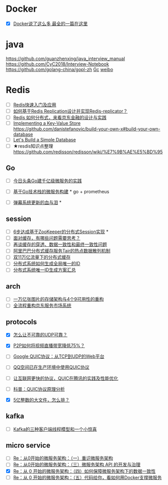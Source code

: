 # Docker
- [x] [Docker说了这么多 最全的一篇在这里](http://www.sohu.com/a/201679269_464005)

# java
https://github.com/guanzhenxing/java_interview_manual
https://github.com/CyC2018/Interview-Notebook
https://github.com/golang-china/gopl-zh
[Gc](https://github.com/GoldenLiang/GCAlgorithms)
[weibo](https://github.com/CyC2018/MBlog)
# Redis
- [ ] [Redis快速入门及应用](http://www.infoq.com/cn/articles/architecture-practice-01-redis)
- [ ] [如何基于Redis Replication设计并实现Redis-replicator？](http://www.infoq.com/cn/articles/Redis-Replication-Redis-replicator)
- [ ] [Redis 如何分布式，来看京东金融的设计与实践](http://www.infoq.com/cn/articles/jingdong-redis-practice)
- [ ] [Implementing a Key-Value Store](http://codecapsule.com/2012/11/07/ikvs-implementing-a-key-value-store-table-of-contents/) https://github.com/danistefanovic/build-your-own-x#build-your-own-database
- [ ] [Let's Build a Simple Database](https://cstack.github.io/db_tutorial/)
- [ ] ★resdis知识点整理 https://github.com/redisson/redisson/wiki/%E7%9B%AE%E5%BD%95

## Go
- [ ] [今日头条Go建千亿级微服务的实践](http://36kr.com/p/5073181.html)
- [ ] [基于Go技术栈的微服务构建](http://blog.ucloud.cn/archives/2788) * go + prometheus
- [ ] [弹幕系统更新的血与泪](http://www.sohu.com/a/211683146_99967772) *


## session
- [ ] [6步达成基于ZooKeeper的分布式Session实现](http://www.sohu.com/a/205996151_464005) *
- [ ] [面对缓存，有哪些问题需要思考？](http://www.sohu.com/a/194722412_467759)
- [ ] [再谈缓存的穿透、数据一致性和最终一致性问题](http://www.sohu.com/a/216753908_467759)
- [ ] [阿里巴巴分布式缓存服务Tair的热点数据散列机制](https://baijiahao.baidu.com/s?id=1587385646735280009&wfr=spider&for=pc)
- [ ] [双11万亿流量下的分布式缓存](https://yq.aliyun.com/articles/290865)
- [ ] [分布式系统如何生成全局唯一的ID](http://blog.csdn.net/firstblood1/article/details/51924824)
- [ ] [分布式系统唯一ID生成方案汇总](https://www.cnblogs.com/haoxinyue/p/5208136.html?utm_source=tuicool&utm_medium=referral)
 
## arch
- [ ] [一万亿张图片的存储架构与4个9可用性的重构](http://www.sohu.com/a/211787856_355140)
- [ ] [全流程重构京东服务市场系统](http://www.infoq.com/cn/articles/fw-jd-refactor)

## protocols
- [x] [怎么让不可靠的UDP可靠？](http://www.infoq.com/cn/articles/how-to-make-udp-reliable)
- [x] [P2P如何将视频直播带宽降低75%？](http://www.sohu.com/a/212884996_467759)

- [ ] [Google QUIC协议：从TCP到UDP的Web平台](http://www.infoq.com/cn/articles/quic-google-protocol-web-platform-from-tcp-to-udp)
- [ ] [QQ空间已在生产环境中使用QUIC协议](http://www.infoq.com/cn/news/2017/10/qzone-quic-practise)
- [ ] [让互联网更快的协议，QUIC在腾讯的实践及性能优化](http://www.sohu.com/a/214100952_355140)
- [ ] [科普：QUIC协议原理分析](http://www.sohu.com/a/214100687_355140)


- [x] [5亿整数的大文件，怎么排？](http://blog.jobbole.com/87600/)

## kafka
- [ ] [Kafka的三种客户端线程模型和一个小惊喜](http://mp.weixin.qq.com/s/It8JK-c86ItS5SgRyTFP2A)


## micro service
- [ ] [Re：从0开始的微服务架构：（一）重识微服务架构](http://www.infoq.com/cn/articles/micro-service-architecture-from-zero)
- [ ] [Re：从0开始的微服务架构：（三）微服务架构 API 的开发与治理](http://www.infoq.com/cn/articles/micro-service-architecture-from-zero-part03)
- [x] [Re：从 0 开始的微服务架构：（四）如何保障微服务架构下的数据一致性](http://www.infoq.com/cn/articles/micro-service-architecture-from-zero-part04)
- [ ] [Re：从 0 开始的微服务架构：（五）代码给你，看如何用Docker支撑微服务](http://www.infoq.com/cn/articles/micro-service-architecture-from-zero-part05)
